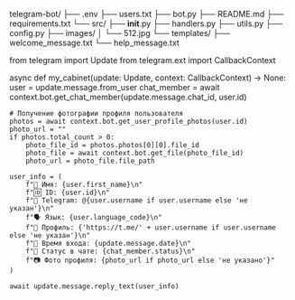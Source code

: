 telegram-bot/
├── .env
├── users.txt
├── bot.py
├── README.md
├── requirements.txt
└── src/
    ├── __init__.py
    ├── handlers.py
    ├── utils.py
    ├── config.py
    ├── images/
    │   └── 512.jpg
    └── templates/
        ├── welcome_message.txt
        └── help_message.txt


from telegram import Update
from telegram.ext import CallbackContext

async def my_cabinet(update: Update, context: CallbackContext) -> None:
    user = update.message.from_user
    chat_member = await context.bot.get_chat_member(update.message.chat_id, user.id)
    
    # Получение фотографии профиля пользователя
    photos = await context.bot.get_user_profile_photos(user.id)
    photo_url = ""
    if photos.total_count > 0:
        photo_file_id = photos.photos[0][0].file_id
        photo_file = await context.bot.get_file(photo_file_id)
        photo_url = photo_file.file_path

    user_info = (
        f"👤 Имя: {user.first_name}\n"
        f"🆔 ID: {user.id}\n"
        f"💬 Telegram: @{user.username if user.username else 'не указан'}\n"
        f"🗣️ Язык: {user.language_code}\n"
        f"🔗 Профиль: {'https://t.me/' + user.username if user.username else 'не указан'}\n"
        f"📆 Время входа: {update.message.date}\n"
        f"👥 Статус в чате: {chat_member.status}\n"
        f"📷 Фото профиля: {photo_url if photo_url else 'не указано'}"
    )
    
    await update.message.reply_text(user_info)

